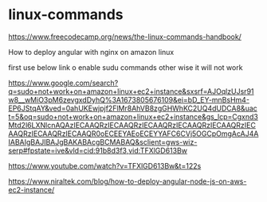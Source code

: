 # linux-commands

https://www.freecodecamp.org/news/the-linux-commands-handbook/

How to deploy angular with nginx on amazon linux 

first use below link o enable sudu commands other wise it will not work

https://www.google.com/search?q=sudo+not+work+on+amazon+linux+ec2+instance&sxsrf=AJOqlzUJsr91w8__wMiO3pM6zevgxdDyhQ%3A1673805676109&ei=bD_EY-mnBsHm4-EP6JStqAY&ved=0ahUKEwjpjf2FlMr8AhVB8zgGHWhKC2UQ4dUDCA8&uact=5&oq=sudo+not+work+on+amazon+linux+ec2+instance&gs_lcp=Cgxnd3Mtd2l6LXNlcnAQAzIECAAQRzIECAAQRzIECAAQRzIECAAQRzIECAAQRzIECAAQRzIECAAQRzIECAAQR0oECEEYAEoECEYYAFC6CVj5OGCpOmgAcAJ4AIABAIgBAJIBAJgBAKABAcgBCMABAQ&sclient=gws-wiz-serp#fpstate=ive&vld=cid:91b8d3f3,vid:TFXlGD613Bw

https://www.youtube.com/watch?v=TFXlGD613Bw&t=122s

https://www.niraltek.com/blog/how-to-deploy-angular-node-js-on-aws-ec2-instance/
